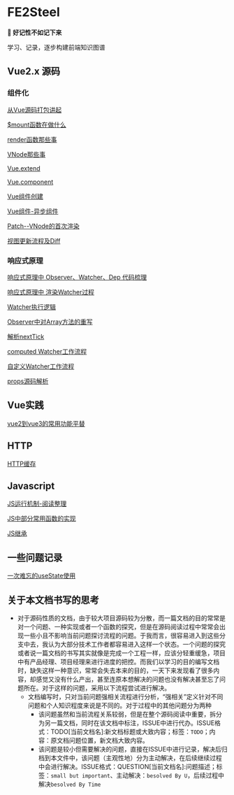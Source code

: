 # FE2Steel

**📝 好记性不如记下来**

学习、记录，逐步构建前端知识图谱

## Vue2.x 源码

### 组件化
[从Vue源码打包讲起](./Vue2.x源码/从Vue源码打包开始讲起.md)

[\$mount函数在做什么](./Vue2.x源码/$mount函数在做什么.md)

[render函数那些事](./Vue2.x源码/render函数.md)

[VNode那些事](./Vue2.x源码/VNode那些事.md)

[Vue.extend](./Vue2.x源码/Vue.extend.md)

[Vue.component](./Vue2.x源码/Vue.component.md)

[Vue组件创建](./Vue2.x源码/Vue组件创建.md)

[Vue组件-异步组件](./Vue2.x源码/Vue组件-异步函数组件.md)

[Patch--VNode的首次渲染](./Vue2.x源码/VNode的首次渲染.md)

[视图更新流程及Diff](./Vue2.x源码/视图更新流程及Diff.md)
### 响应式原理
[响应式原理中 Observer、Watcher、Dep 代码梳理](./Vue2.x源码/响应式原理中Observer、Watcher、Dep代码梳理.md)

[响应式原理中 渲染Watcher过程](./Vue2.x源码/渲染式Watcher工作流程.md)

[Watcher执行逻辑](./Vue2.x源码/Watcher的执行逻辑.md)

[Observer中对Array方法的重写](./Vue2.x源码/Observer中对Array方法的重写.md)

[解析nextTick](./Vue2.x源码/解析nextTick.md)

[computed Watcher工作流程](./Vue2.x源码/computed%20Watcher工作流程.md)

[自定义Watcher工作流程](./Vue2.x源码/自定义Watcher工作流程.md)

[props源码解析](./Vue2.x源码/props源码解析.md)

## Vue实践
[vue2到vue3的常用功能平替](./Vue实践/vue2到vue3的常用功能平替.md)

## HTTP
[HTTP缓存](./HTTP/HTTP缓存.md)

## Javascript
[JS运行机制-阅读整理](./Javascript/JS运行机制-阅读整理.md)

[JS中部分常用函数的实现](./Javascript/JS中部分常用函数的实现.md)

[JS继承](./Javascript/JS继承.md)
## 一些问题记录
[一次难忘的useState使用](./问题记录/一次难忘的useState使用.md)



## 关于本文档书写的思考

- 对于源码性质的文档，由于较大项目源码较为分散，而一篇文档的目的常常是对一个问题、一种实现或者一个函数的探究，但是在源码阅读过程中常常会出现一些小且不影响当前问题探讨流程的问题。于我而言，很容易进入到这些分支中去，我认为大部分技术工作者都容易进入这样一个状态。一个问题的探究或者说一篇文档的书写其实就像是完成一个工程一样，应该分轻重缓急，项目中有产品经理、项目经理来进行进度的把控。而我们以学习的目的编写文档时，缺失这样一种意识，常常会失去本来的目的，一天下来发现看了很多内容，却感觉又没有什么产出，甚至连原本想解决的问题也没有解决甚至忘了问题所在。对于这样的问题，采用以下流程尝试进行解决。
  - 文档编写时，只对当前问题强相关流程进行分析，“强相关”定义针对不同问题和个人知识程度来说是不同的。对于过程中的其他问题分为两种
    - 该问题虽然和当前流程关系较弱，但是在整个源码阅读中重要，拆分为另一篇文档，同时在该文档中标注，ISSUE中进行代办。ISSUE格式：TODO[当前文档名]:新文档标题或大致内容；标签：`TODO`；内容：原文档问题位置，新文档大致内容。
    - 该问题是较小但需要解决的问题，直接在ISSUE中进行记录，解决后归档到本文件中，该问题（主观性地）分为主动解决，在后续继续过程中会进行解决。ISSUE格式：QUESTION[当前文档名]:问题描述；标签：`small but important`、主动解决：`besolved By U`，后续过程中解决`besolved By Time`